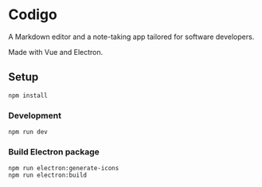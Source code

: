 # Codigo

A Markdown editor and a note-taking app tailored for software developers.

Made with Vue and Electron.

## Setup

```
npm install
```

### Development
```
npm run dev
```

### Build Electron package
```
npm run electron:generate-icons
npm run electron:build
```